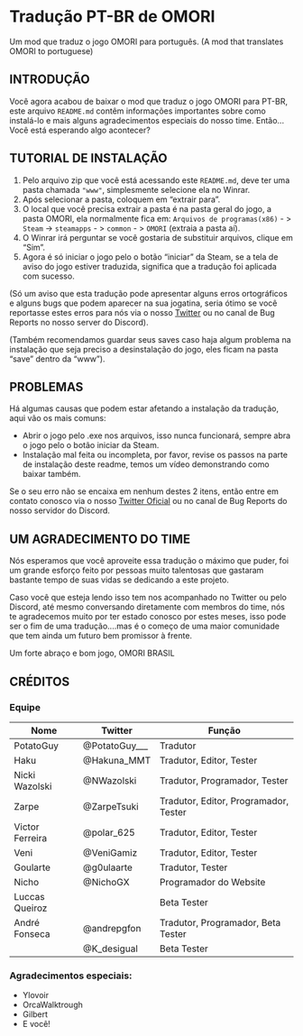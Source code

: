 # Tradução PT-BR de OMORI

Um mod que traduz o jogo OMORI para português. (A mod that translates OMORI to portuguese)

## INTRODUÇÃO

Você agora acabou de baixar o mod que traduz o jogo OMORI para PT-BR, este arquivo `README.md` contêm informações importantes sobre como instalá-lo e mais alguns agradecimentos especiais do nosso time.
Então... Você está esperando algo acontecer?

## TUTORIAL DE INSTALAÇÃO

1. Pelo arquivo zip que você está acessando este `README.md`, deve ter uma pasta chamada `"www"`, simplesmente selecione ela no Winrar.
2. Após selecionar a pasta, coloquem em “extrair para”.
3. O local que você precisa extrair a pasta é na pasta geral do jogo, a pasta OMORI, ela normalmente fica em: `Arquivos de programas(x86)` - > `Steam` -> `steamapps` - > `common` - > `OMORI` (extraia a pasta aí).
4. O Winrar irá perguntar se você gostaria de substituir arquivos, clique em “Sim”.
5.  Agora é só iniciar o jogo pelo o botão “iniciar” da Steam, se a tela de aviso do jogo estiver traduzida, significa que a tradução foi aplicada com sucesso.

(Só um aviso que esta tradução pode apresentar alguns erros ortográficos e alguns bugs que podem aparecer na sua jogatina, seria ótimo se você reportasse estes erros para nós via o nosso [Twitter](https://twitter.com/OMORI_BRASIL?s=20) ou no canal de Bug Reports no nosso server do Discord).

(Também recomendamos guardar seus saves caso haja algum problema na instalação que seja preciso a desinstalação do jogo, eles ficam na pasta “save” dentro da “www”).

## PROBLEMAS

Há algumas causas que podem estar afetando a instalação da tradução, aqui vão os mais comuns:

- Abrir o jogo pelo .exe nos arquivos, isso nunca funcionará, sempre abra o jogo pelo o botão iniciar da Steam.
- Instalação mal feita ou incompleta, por favor, revise os passos na parte de instalação deste readme, temos um vídeo demonstrando como baixar também.

Se o seu erro não se encaixa em nenhum destes 2 itens, então entre em contato conosco via o nosso [Twitter Oficial](https://twitter.com/OMORI_BRASIL?s=20) ou no canal de Bug Reports do nosso servidor do Discord.

## UM AGRADECIMENTO DO TIME

Nós esperamos que você aproveite essa tradução o máximo que puder, foi um grande esforço feito por pessoas muito talentosas que gastaram bastante tempo de suas vidas se dedicando a este projeto.

Caso você que esteja lendo isso tem nos acompanhado no Twitter ou pelo Discord, até mesmo conversando diretamente com membros do time, nós te agradecemos muito por ter estado conosco por estes meses, isso pode ser o fim de uma tradução....mas é o começo de uma maior comunidade que tem ainda um futuro bem promissor à frente.

Um forte abraço e bom jogo, OMORI BRASIL

## CRÉDITOS

### Equipe

|Nome|Twitter|Função|
|-|-|-|
|PotatoGuy|@PotatoGuy___|Tradutor|
|Haku|@Hakuna_MMT|  Tradutor,  Editor, Tester|
|Nicki Wazolski|@NWazolski| Tradutor,  Programador, Tester|
|Zarpe|@ZarpeTsuki|  Tradutor,  Editor,  Programador, Tester|
|Victor Ferreira|@polar_625| Tradutor,  Editor, Tester|
|Veni|@VeniGamiz| Tradutor,  Editor, Tester|
|Goularte|@g0ulaarte| Tradutor, Tester|
|Nicho|@NichoGX| Programador do Website|
|Luccas Queiroz|| Beta Tester|
|André Fonseca|@andrepgfon| Tradutor, Programador, Beta Tester|
||@K_desigual| Beta Tester|

### Agradecimentos especiais:

- Ylovoir
- OrcaWalktrough
- Gilbert
- E você!
